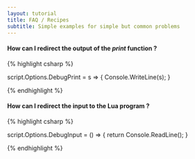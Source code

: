 ```yaml
---
layout: tutorial
title: FAQ / Recipes
subtitle: Simple examples for simple but common problems
---
```


#### How can I redirect the output of the *print* function ?

{% highlight csharp %}

script.Options.DebugPrint = s => { Console.WriteLine(s); }

{% endhighlight %}


#### How can I redirect the input to the Lua program ?

{% highlight csharp %}

script.Options.DebugInput = () => { return Console.ReadLine(); }

{% endhighlight %}




